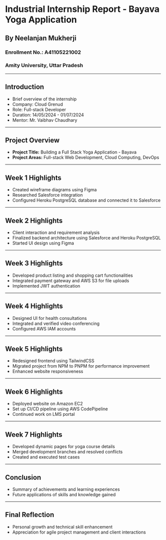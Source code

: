 # Industrial Internship Report - Bayava Yoga Application

## By Neelanjan Mukherji

### Enrollment No.: A41105221002

### Amity University, Uttar Pradesh

---

## Introduction

- Brief overview of the internship
- Company: Cloud Grenud
- Role: Full-stack Developer
- Duration: 14/05/2024 - 01/07/2024
- Mentor: Mr. Vaibhav Chaudhary

---

## Project Overview

- **Project Title:** Building a Full Stack Yoga Application - Bayava
- **Project Areas:** Full-stack Web Development, Cloud Computing, DevOps

---

## Week 1 Highlights

- Created wireframe diagrams using Figma
- Researched Salesforce integration
- Configured Heroku PostgreSQL database and connected it to Salesforce

---

## Week 2 Highlights

- Client interaction and requirement analysis
- Finalized backend architecture using Salesforce and Heroku PostgreSQL
- Started UI design using Figma

---

## Week 3 Highlights

- Developed product listing and shopping cart functionalities
- Integrated payment gateway and AWS S3 for file uploads
- Implemented JWT authentication

---

## Week 4 Highlights

- Designed UI for health consultations
- Integrated and verified video conferencing
- Configured AWS IAM accounts

---

## Week 5 Highlights

- Redesigned frontend using TailwindCSS
- Migrated project from NPM to PNPM for performance improvement
- Enhanced website responsiveness

---

## Week 6 Highlights

- Deployed website on Amazon EC2
- Set up CI/CD pipeline using AWS CodePipeline
- Continued work on LMS portal

---

## Week 7 Highlights

- Developed dynamic pages for yoga course details
- Merged development branches and resolved conflicts
- Created and executed test cases

---

## Conclusion

- Summary of achievements and learning experiences
- Future applications of skills and knowledge gained

---

## Final Reflection

- Personal growth and technical skill enhancement
- Appreciation for agile project management and client interactions

